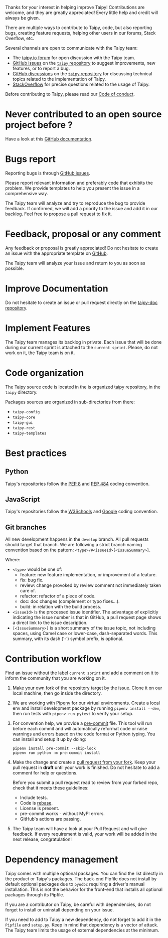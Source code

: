Thanks for your interest in helping improve Taipy! Contributions are welcome, and they are 
greatly appreciated! Every little help and credit will always be given.

There are multiple ways to contribute to Taipy, code, but also reporting bugs, creating feature 
requests, helping other users in our forums, Stack Overflow, etc.

Several channels are open to communicate with the Taipy team:

- The [taipy.io forum](https://www.taipy.io/community/) for open discussion with the Taipy team.
- [GitHub issues](https://github.com/Avaiga/taipy/issues) on the 
    [`taipy` repository](https://github.com/Avaiga/taipy) to suggest improvements, new features, 
    or to report a bug.
- [GitHub discussions](https://github.com/Avaiga/taipy/discussions) on the 
    [`taipy` repository](https://github.com/Avaiga/taipy) for discussing technical topics 
    related to the implementation of Taipy.
- [StackOverflow](https://stackoverflow.com/questions/tagged/taipy) for precise questions 
    related to the usage of Taipy.

Before contributing to Taipy, please read our [Code of conduct](code_of_conduct.md).

# Never contributed to an open source project before ?

Have a look at this 
[GitHub documentation](https://docs.github.com/en/get-started/quickstart/contributing-to-projects).

# Bugs report

Reporting bugs is through [GitHub issues](https://github.com/Avaiga/taipy/issues).

Please report relevant information and preferably code that exhibits the problem. We provide 
templates to help you present the issue in a comprehensive way.

The Taipy team will analyze and try to reproduce the bug to provide feedback. If confirmed, we 
will add a priority to the issue and add it in our backlog. Feel free to propose a pull request 
to fix it.

# Feedback, proposal or any comment

Any feedback or proposal is greatly appreciated! Do not hesitate to create an issue with the 
appropriate template on [GitHub](https://github.com/Avaiga/taipy/issues).

The Taipy team will analyze your issue and return to you as soon as possible.

# Improve Documentation

Do not hesitate to create an issue or pull request directly on the
[taipy-doc repository](https://github.com/Avaiga/taipy-doc/issues).

# Implement Features

The Taipy team manages its backlog in private. Each issue that will be done during our current 
sprint is attached to the `current sprint`. Please, do not work on it, the Taipy team is on it.

# Code organization

The Taipy source code is located in the is organized [taipy](https://github.com/Avaiga/taipy)
repository, in the `taipy` directory.

Packages sources are organized in sub-directories from there:

- `taipy-config`
- `taipy-core`
- `taipy-gui`
- `taipy-rest`
- `taipy-templates`


# Best practices

## Python

Taipy's repositories follow the [PEP 8](https://www.python.org/dev/peps/pep-0008/) and
[PEP 484](https://www.python.org/dev/peps/pep-0484/) coding convention.

## JavaScript

Taipy's repositories follow the [W3Schools](https://www.w3schools.com/js/js_conventions.asp) and
[Google](https://google.github.io/styleguide/tsguide.html) coding convention.

## Git branches

All new development happens in the `develop` branch. All pull requests should target that branch.
We are following a strict branch naming convention based on the pattern: 
`<type>/#<issueId>[<IssueSummary>]`.

Where:

- `<type>` would be one of:
    - feature: new feature implementation, or improvement of a feature.
    - fix: bug fix.
    - review: change provoked by review comment not immediately taken care of.
    - refactor: refactor of a piece of code.
    - doc: doc changes (complement or typo fixes…).
    - build: in relation with the build process.
- `<issueId>` is the processed issue identifier. The advantage of explicitly indicating the 
    issue number is that in GitHub, a pull request page shows a direct link to the issue 
    description.
- `[<IssueSummary>]` is a short summary of the issue topic, not including spaces, using Camel 
    case or lower-case, dash-separated words. This summary, with its dash (‘-’) symbol prefix, 
    is optional.

# Contribution workflow

Find an issue without the label `current sprint` and add a comment on it to inform the community 
that you are working on it.

1. Make your [own fork](https://help.github.com/en/github/getting-started-with-github/fork-a-repo) 
    of the repository target by the issue. Clone it on our local machine, then go inside the 
    directory.

2. We are working with [Pipenv](https://github.com/pypa/pipenv) for our virtual environments.
    Create a local env and install development package by running `pipenv install --dev`, then 
    run tests with `pipenv run pytest` to verify your setup.

3. For convention help, we provide a [pre-commit](https://pre-commit.com/hooks.html) file.
    This tool will run before each commit and will automatically reformat code or raise warnings 
    and errors based on the code format or Python typing. You can install and setup it up by doing:
    ```console
    pipenv install pre-commit --skip-lock
    pipenv run python -m pre-commit install
    ```

4. Make the change and create a
    [pull request from your fork](https://help.github.com/en/github/collaborating-with-issues-and-pull-requests/creating-a-pull-request-from-a-fork).
    Keep your pull request in __draft__ until your work is finished.
    Do not hesitate to add a comment for help or questions.

    Before you submit a pull request read to review from your forked repo, check that it meets 
    these guidelines:
    - Include tests.
    - Code is [rebase](http://stackoverflow.com/a/7244456/1110993).
    - License is present.
    - pre-commit works - without MyPI errors.
    - GitHub's actions are passing.

5. The Taipy team will have a look at your Pull Request and will give feedback. If every 
    requirement is valid, your work will be added in the next release, congratulation!

# Dependency management

Taipy comes with multiple optional packages. You can find the list directly in the product or 
Taipy's packages. The back-end Pipfile does not install by default optional packages due to 
`pyodbc` requiring a driver's manual installation. This is not the behavior for the front-end 
that installs all optional packages through its Pipfile.

If you are a contributor on Taipy, be careful with dependencies, do not forget to install or 
uninstall depending on your issue.

If you need to add to Taipy a new dependency, do not forget to add it in the `Pipfile` and 
`setup.py`. Keep in mind that dependency is a vector of attack. The Taipy team limits the usage 
of external dependencies at the minimum.
